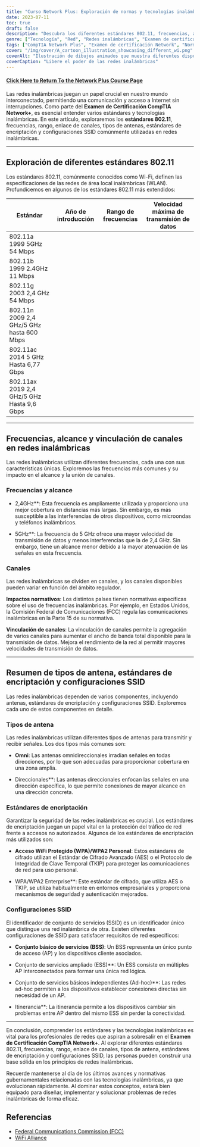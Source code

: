 ```yaml
---
title: "Curso Network Plus: Exploración de normas y tecnologías inalámbricas"
date: 2023-07-11
toc: true
draft: false
description: "Descubra los diferentes estándares 802.11, frecuencias, alcance y cifrado en redes inalámbricas para prepararse para el examen de certificación Network+ de CompTIA."
genre: ["Tecnología", "Red", "Redes inalámbricas", "Examen de certificación", "CompTIA Network+", "Formación en TI", "Certificación informática", "Normas inalámbricas", "Tecnologías inalámbricas", "Tecnologías de la información"]
tags: ["CompTIA Network Plus", "Examen de certificación Network", "Normas inalámbricas", "Tecnologías inalámbricas", "802.11a", "802.11b", "802.11g", "802.11n", "802.11ac", "802.11ax", "Wi-Fi 4", "Wi-Fi 5", "Wi-Fi 6", "Frecuencias", "Gama", "Vinculación de canales", "Tipos de antena", "Normas de cifrado", "Configuraciones SSID", "Redes inalámbricas", "Examen de redes inalámbricas", "Formación sobre redes inalámbricas", "Certificación de redes inalámbricas", "Tecnología de redes inalámbricas", "Seguridad de redes inalámbricas", "Rendimiento de la red inalámbrica", "Protocolos de redes inalámbricas", "Configuración de la red inalámbrica", "Resolución de problemas de redes inalámbricas", "Buenas prácticas para redes inalámbricas"]
cover: "/img/cover/A_cartoon_illustration_showcasing_different_wi.png"
coverAlt: "Ilustración de dibujos animados que muestra diferentes dispositivos y señales de redes inalámbricas."
coverCaption: "Libere el poder de las redes inalámbricas"
---
```


#### [Click Here to Return To the Network Plus Course Page](/network-plus-start)

Las redes inalámbricas juegan un papel crucial en nuestro mundo interconectado, permitiendo una comunicación y acceso a Internet sin interrupciones. Como parte del **Examen de Certificación CompTIA Network+**, es esencial entender varios estándares y tecnologías inalámbricas. En este artículo, exploraremos los **estándares 802.11**, frecuencias, rango, enlace de canales, tipos de antenas, estándares de encriptación y configuraciones SSID comúnmente utilizadas en redes inalámbricas.

______

## Exploración de diferentes estándares 802.11

Los estándares 802.11, comúnmente conocidos como Wi-Fi, definen las especificaciones de las redes de área local inalámbricas (WLAN).
Profundicemos en algunos de los estándares 802.11 más extendidos:

| Estándar | Año de introducción | Rango de frecuencias | Velocidad máxima de transmisión de datos |
|-----------|-------------------|-----------------|-------------------|
| 802.11a 1999 5GHz 54 Mbps
| 802.11b 1999 2.4GHz 11 Mbps
| 802.11g 2003 2,4 GHz 54 Mbps
| 802.11n 2009 2,4 GHz/5 GHz hasta 600 Mbps
| 802.11ac 2014 5 GHz Hasta 6,77 Gbps
| 802.11ax 2019 2,4 GHz/5 GHz Hasta 9,6 Gbps

______

## Frecuencias, alcance y vinculación de canales en redes inalámbricas

Las redes inalámbricas utilizan diferentes frecuencias, cada una con sus características únicas. Exploremos las frecuencias más comunes y su impacto en el alcance y la unión de canales.

### Frecuencias y alcance

- 2,4GHz**: Esta frecuencia es ampliamente utilizada y proporciona una mejor cobertura en distancias más largas. Sin embargo, es más susceptible a las interferencias de otros dispositivos, como microondas y teléfonos inalámbricos.

- 5GHz**: La frecuencia de 5 GHz ofrece una mayor velocidad de transmisión de datos y menos interferencias que la de 2,4 GHz. Sin embargo, tiene un alcance menor debido a la mayor atenuación de las señales en esta frecuencia.

### Canales

Las redes inalámbricas se dividen en canales, y los canales disponibles pueden variar en función del ámbito regulador.

**Impactos normativos**: Los distintos países tienen normativas específicas sobre el uso de frecuencias inalámbricas. Por ejemplo, en Estados Unidos, la Comisión Federal de Comunicaciones (FCC) regula las comunicaciones inalámbricas en la Parte 15 de su normativa.

**Vinculación de canales**: La vinculación de canales permite la agregación de varios canales para aumentar el ancho de banda total disponible para la transmisión de datos. Mejora el rendimiento de la red al permitir mayores velocidades de transmisión de datos.

______

## Resumen de tipos de antena, estándares de encriptación y configuraciones SSID

Las redes inalámbricas dependen de varios componentes, incluyendo antenas, estándares de encriptación y configuraciones SSID. Exploremos cada uno de estos componentes en detalle.

### Tipos de antena

Las redes inalámbricas utilizan diferentes tipos de antenas para transmitir y recibir señales. Los dos tipos más comunes son:

- **Omni**: Las antenas omnidireccionales irradian señales en todas direcciones, por lo que son adecuadas para proporcionar cobertura en una zona amplia.

- Direccionales**: Las antenas direccionales enfocan las señales en una dirección específica, lo que permite conexiones de mayor alcance en una dirección concreta.

### Estándares de encriptación

Garantizar la seguridad de las redes inalámbricas es crucial. Los estándares de encriptación juegan un papel vital en la protección del tráfico de red frente a accesos no autorizados. Algunos de los estándares de encriptación más utilizados son:

- **Acceso WiFi Protegido (WPA)/WPA2 Personal**: Estos estándares de cifrado utilizan el Estándar de Cifrado Avanzado (AES) o el Protocolo de Integridad de Clave Temporal (TKIP) para proteger las comunicaciones de red para uso personal.

- WPA/WPA2 Enterprise**: Este estándar de cifrado, que utiliza AES o TKIP, se utiliza habitualmente en entornos empresariales y proporciona mecanismos de seguridad y autenticación mejorados.

### Configuraciones SSID

El identificador de conjunto de servicios (SSID) es un identificador único que distingue una red inalámbrica de otra. Existen diferentes configuraciones de SSID para satisfacer requisitos de red específicos:

- **Conjunto básico de servicios (BSS)**: Un BSS representa un único punto de acceso (AP) y los dispositivos cliente asociados.

- Conjunto de servicios ampliado (ESS)**: Un ESS consiste en múltiples AP interconectados para formar una única red lógica.

- Conjunto de servicios básicos independientes (Ad-hoc)**: Las redes ad-hoc permiten a los dispositivos establecer conexiones directas sin necesidad de un AP.

- Itinerancia**: La itinerancia permite a los dispositivos cambiar sin problemas entre AP dentro del mismo ESS sin perder la conectividad.

______

En conclusión, comprender los estándares y las tecnologías inalámbricas es vital para los profesionales de redes que aspiran a sobresalir en el **Examen de Certificación CompTIA Network+**. Al explorar diferentes estándares 802.11, frecuencias, rango, enlace de canales, tipos de antena, estándares de encriptación y configuraciones SSID, las personas pueden construir una base sólida en los principios de redes inalámbricas.

Recuerde mantenerse al día de los últimos avances y normativas gubernamentales relacionadas con las tecnologías inalámbricas, ya que evolucionan rápidamente. Al dominar estos conceptos, estará bien equipado para diseñar, implementar y solucionar problemas de redes inalámbricas de forma eficaz.

## Referencias

- [Federal Communications Commission (FCC)](https://www.fcc.gov/)
- [WiFi Alliance](https://www.wi-fi.org/)
